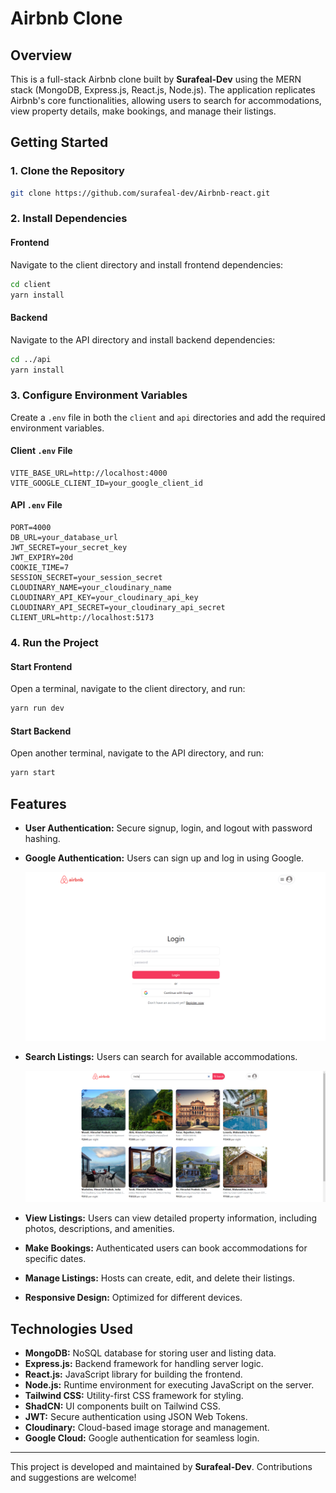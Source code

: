 # Airbnb Clone

## Overview

This is a full-stack Airbnb clone built by **Surafeal-Dev** using the MERN stack (MongoDB, Express.js, React.js, Node.js). The application replicates Airbnb's core functionalities, allowing users to search for accommodations, view property details, make bookings, and manage their listings.

## Getting Started

### 1. Clone the Repository

```bash
git clone https://github.com/surafeal-dev/Airbnb-react.git
```

### 2. Install Dependencies

#### Frontend
Navigate to the client directory and install frontend dependencies:

```bash
cd client
yarn install
```

#### Backend
Navigate to the API directory and install backend dependencies:

```bash
cd ../api
yarn install
```

### 3. Configure Environment Variables

Create a `.env` file in both the `client` and `api` directories and add the required environment variables.

#### Client `.env` File
```
VITE_BASE_URL=http://localhost:4000
VITE_GOOGLE_CLIENT_ID=your_google_client_id
```

#### API `.env` File
```
PORT=4000
DB_URL=your_database_url
JWT_SECRET=your_secret_key
JWT_EXPIRY=20d
COOKIE_TIME=7
SESSION_SECRET=your_session_secret
CLOUDINARY_NAME=your_cloudinary_name
CLOUDINARY_API_KEY=your_cloudinary_api_key
CLOUDINARY_API_SECRET=your_cloudinary_api_secret
CLIENT_URL=http://localhost:5173
```

### 4. Run the Project

#### Start Frontend
Open a terminal, navigate to the client directory, and run:

```bash
yarn run dev
```

#### Start Backend
Open another terminal, navigate to the API directory, and run:

```bash
yarn start
```

## Features

- **User Authentication:** Secure signup, login, and logout with password hashing.
- **Google Authentication:** Users can sign up and log in using Google.
  
  ![Authentication](client/public/assets/auth.png)

- **Search Listings:** Users can search for available accommodations.
  
  ![Search](client/public/assets/search.png)

- **View Listings:** Users can view detailed property information, including photos, descriptions, and amenities.
  
- **Make Bookings:** Authenticated users can book accommodations for specific dates.
  
- **Manage Listings:** Hosts can create, edit, and delete their listings.

- **Responsive Design:** Optimized for different devices.
 
## Technologies Used

- **MongoDB:** NoSQL database for storing user and listing data.
- **Express.js:** Backend framework for handling server logic.
- **React.js:** JavaScript library for building the frontend.
- **Node.js:** Runtime environment for executing JavaScript on the server.
- **Tailwind CSS:** Utility-first CSS framework for styling.
- **ShadCN:** UI components built on Tailwind CSS.
- **JWT:** Secure authentication using JSON Web Tokens.
- **Cloudinary:** Cloud-based image storage and management.
- **Google Cloud:** Google authentication for seamless login.

---

This project is developed and maintained by **Surafeal-Dev**. Contributions and suggestions are welcome!

